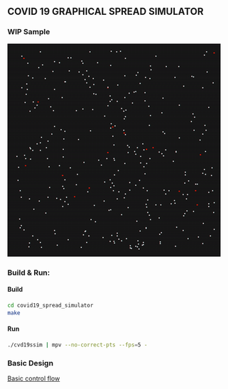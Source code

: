 ## COVID 19 GRAPHICAL SPREAD SIMULATOR

### WIP Sample

![Sample WIP Output](https://github.com/TonyJosi97/covid19_spread_simulator/blob/master/cvdssim_wip_sample_1.gif)

### Build & Run:

#### Build

```sh
cd covid19_spread_simulator
make
```

#### Run
``` sh
./cvd19ssim | mpv --no-correct-pts --fps=5 -
```

### Basic Design

[Basic control flow](https://github.com/TonyJosi97/covid19_spread_simulator/blob/code_cleanup/docs/design_breif.md)

